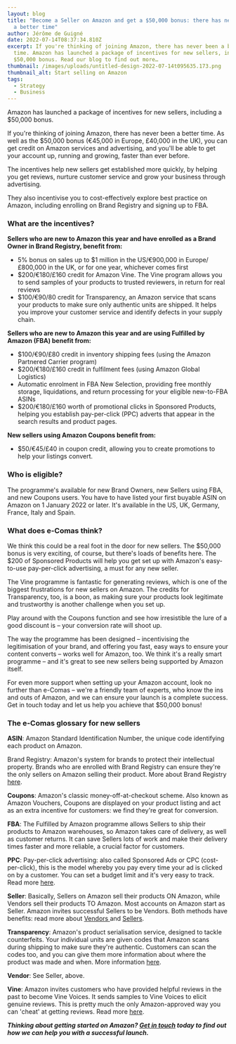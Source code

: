 ```yaml
---
layout: blog
title: "Become a Seller on Amazon and get a $50,000 bonus: there has never been
  a better time"
author: Jérôme de Guigné
date: 2022-07-14T08:37:34.810Z
excerpt: If you're thinking of joining Amazon, there has never been a better
  time. Amazon has launched a package of incentives for new sellers, including a
  $50,000 bonus. Read our blog to find out more…
thumbnail: /images/uploads/untitled-design-2022-07-14t095635.173.png
thumbnail_alt: Start selling on Amazon
tags:
  - Strategy
  - Business
---
```

Amazon has launched a package of incentives for new sellers, including a $50,000 bonus.

If you're thinking of joining Amazon, there has never been a better time. As well as the $50,000 bonus (€45,000 in Europe, £40,000 in the UK), you can get credit on Amazon services and advertising, and you'll be able to get your account up, running and growing, faster than ever before.

The incentives help new sellers get established more quickly, by helping you get reviews, nurture customer service and grow your business through advertising.

They also incentivise you to cost-effectively explore best practice on Amazon, including enrolling on Brand Registry and signing up to FBA.

### What are the incentives?

**Sellers who are new to Amazon this year and have enrolled as a Brand Owner in Brand Registry, benefit from:**

* 5% bonus on sales up to $1 million in the US/€900,000 in Europe/£800,000 in the UK, or for one year, whichever comes first
* $200/€180/£160 credit for Amazon Vine. The Vine program allows you to send samples of your products to trusted reviewers, in return for real reviews
* $100/€90/80 credit for Transparency, an Amazon service that scans your products to make sure only authentic units are shipped. It helps you improve your customer service and identify defects in your supply chain.

**Sellers who are new to Amazon this year and are using Fulfilled by Amazon (FBA) benefit from:**

* $100/€90/£80 credit in inventory shipping fees (using the Amazon Partnered Carrier program)
* $200/€180/£160 credit in fulfilment fees (using Amazon Global Logistics)
* Automatic enrolment in FBA New Selection, providing free monthly storage, liquidations, and return processing for your eligible new-to-FBA ASINs
* $200/€180/£160 worth of promotional clicks in Sponsored Products, helping you establish pay-per-click (PPC) adverts that appear in the search results and product pages.

**New sellers using Amazon Coupons benefit from:**

* $50/€45/£40 in coupon credit, allowing you to create promotions to help your listings convert.

### Who is eligible?

The programme's available for new Brand Owners, new Sellers using FBA, and new Coupons users. You have to have listed your first buyable ASIN on Amazon on 1 January 2022 or later.
It's available in the US, UK, Germany, France, Italy and Spain.

### What does e-Comas think?

We think this could be a real foot in the door for new sellers. The $50,000 bonus is very exciting, of course, but there's loads of benefits here. The $200 of Sponsored Products will help you get set up with Amazon's easy-to-use pay-per-click advertising, a must for any new seller.

The Vine programme is fantastic for generating reviews, which is one of the biggest frustrations for new sellers on Amazon. The credits for Transparency, too, is a boon, as making sure your products look legitimate and trustworthy is another challenge when you set up.

Play around with the Coupons function and see how irresistible the lure of a good discount is – your conversion rate will shoot up.

The way the programme has been designed – incentivising the legitimisation of your brand, and offering you fast, easy ways to ensure your content converts – works well for Amazon, too. We think it's a really smart programme – and it's great to see new sellers being supported by Amazon itself.

For even more support when setting up your Amazon account, look no further than e-Comas – we're a friendly team of experts, who know the ins and outs of Amazon, and we can ensure your launch is a complete success. Get in touch today and let us help you achieve that $50,000 bonus!

### The e-Comas glossary for new sellers

**ASIN**: Amazon Standard Identification Number, the unique code identifying each product on Amazon.

Brand Registry: Amazon's system for brands to protect their intellectual property. Brands who are enrolled with Brand Registry can ensure they're the only sellers on Amazon selling their product. More about Brand Registry [here](https://e-comas.com/2022/04/18/is-your-brand-protected-on-amazon-what-you-need-to-know-about-brand-registry.html).

**Coupons**: Amazon's classic money-off-at-checkout scheme. Also known as Amazon Vouchers, Coupons are displayed on your product listing and act as an extra incentive for customers: we find they're great for conversion.

**FBA**: The Fulfilled by Amazon programme allows Sellers to ship their products to Amazon warehouses, so Amazon takes care of delivery, as well as customer returns. It can save Sellers lots of work and make their delivery times faster and more reliable, a crucial factor for customers.

**PPC**: Pay-per-click advertising: also called Sponsored Ads or CPC (cost-per-click), this is the model whereby you pay every time your ad is clicked on by a customer. You can set a budget limit and it's very easy to track. Read more [here](https://e-comas.com/2021/12/10/how-to-advertise-on-amazon-the-four-best-ways-to-spend-your-advertising-budget.html).

**Seller**: Basically, Sellers on Amazon sell their products ON Amazon, while Vendors sell their products TO Amazon. Most accounts on Amazon start as Seller. Amazon invites successful Sellers to be Vendors. Both methods have benefits: read more about [Vendors ](https://amazon-expert.medium.com/guaranteed-distribution-and-customer-trust-top-reasons-to-be-a-vendor-on-amazon-f05bcd8bec28)and [Sellers](https://amazon-expert.medium.com/setting-your-prices-tracking-your-data-and-easy-handling-top-reasons-to-choose-the-seller-option-eae9e09e9411).

**Transparency**: Amazon's product serialisation service, designed to tackle counterfeits. Your individual units are given codes that Amazon scans during shipping to make sure they're authentic. Customers can scan the codes too, and you can give them more information about where the product was made and when. More information [here](https://brandservices.amazon.com/transparency).

**Vendor**: See Seller, above.

**Vine**: Amazon invites customers who have provided helpful reviews in the past to become Vine Voices. It sends samples to Vine Voices to elicit genuine reviews. This is pretty much the only Amazon-approved way you can 'cheat' at getting reviews. Read more [here](https://www.amazon.co.uk/vine/about). 

***Thinking about getting started on Amazon? [Get in touch](https://e-comas.com/contact.html) today to find out how we can help you with a successful launch.***